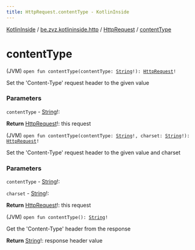 ```yaml
---
title: HttpRequest.contentType - KotlinInside
---
```


[KotlinInside](../../index.html) / [be.zvz.kotlininside.http](../index.html) / [HttpRequest](index.html) / [contentType](./content-type.html)

# contentType

(JVM) `open fun contentType(contentType: `[`String`](https://kotlinlang.org/api/latest/jvm/stdlib/kotlin/-string/index.html)`!): `[`HttpRequest`](index.html)`!`

Set the 'Content-Type' request header to the given value

### Parameters

`contentType` - [String](https://kotlinlang.org/api/latest/jvm/stdlib/kotlin/-string/index.html)!:

**Return**
[HttpRequest](index.html)!: this request

(JVM) `open fun contentType(contentType: `[`String`](https://kotlinlang.org/api/latest/jvm/stdlib/kotlin/-string/index.html)`!, charset: `[`String`](https://kotlinlang.org/api/latest/jvm/stdlib/kotlin/-string/index.html)`!): `[`HttpRequest`](index.html)`!`

Set the 'Content-Type' request header to the given value and charset

### Parameters

`contentType` - [String](https://kotlinlang.org/api/latest/jvm/stdlib/kotlin/-string/index.html)!:

`charset` - [String](https://kotlinlang.org/api/latest/jvm/stdlib/kotlin/-string/index.html)!:

**Return**
[HttpRequest](index.html)!: this request

(JVM) `open fun contentType(): `[`String`](https://kotlinlang.org/api/latest/jvm/stdlib/kotlin/-string/index.html)`!`

Get the 'Content-Type' header from the response

**Return**
[String](https://kotlinlang.org/api/latest/jvm/stdlib/kotlin/-string/index.html)!: response header value

